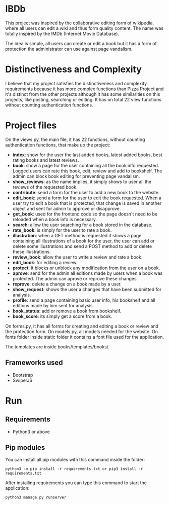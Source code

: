 
# IBDb
This project was inspired by the collaborative editing form of wikipedia, where all users can edit a wiki and thus form quality content. The name was totally inspired by the IMDb (Internet Movie Database).

The idea is simple, all users can create or edit a book but it has a form of protection the administrator can use against page vandalism.

# Distinctiveness and Complexity

I believe that my project satisfies the distinctiveness and complexity requirements because it has more complex functions than Pizza Project and it's distinct from the other projects although it has some similarities on this projects, like posting, searching or editing. It has on total 22 view functions without counting authentication functions.

# Project files

On the views.py, the main file, it has 22 functions, without counting authentication functions, that make up the project:

- **index**: show for the user the last added books, latest added books, best rating books and latest reviews.
- **book**: show a page for the user containing all the book info requested. Logged users can rate this book, edit, review and add to bookshelf. The admin can block book editing for preventing page vandalism.
- **show_reviews**: as the name implies, it simply shows to user all the reviews of the requested book.
- **contribute**: send a form for the user to add a new book to the website.
- **edit_book**: send a form for the user to edit the book requested. When a user try to edit a book that is protected, that change is saved in another object and sent for admin to approve or disapprove.
- **get_book**: used for the frontend code so the page doesn't need to be reloaded when a book info is necessary.
- **search**: allow the user searching for a book stored in the database.
- **rate_book**: is simply for the user to rate a book.
- **illustration**: when a GET method is requested it shows a page containing all illustrations of a book for the user, the user can add or delete some illustrations and send a POST method to add or delete these illustrations.
- **review_book**: allow the user to write a review and rate a book.
- **edit_book**: for editing a review.
- **protect**: it blocks or unblock any modification from the user on a book.
- **aprove**: send for the admin all editions made by users when a book was protected. The admin can aprove or reprove these changes.
- **reprove**: delete a change on a book made by a user.
- **show_request**: shows the user a changes that have been submitted for analysis.
- **profile**: send a page containing basic user info, his bookshelf and all editions made by him sent for analysis.
- **book_status**: add or remove a book from bookshelf.
- **book_score**: its simply get a score from a book.

On forms.py, it has all forms for creating and editing a book or review and the protection form.
On models.py, all models needed for the website.
On fonts folder inside static folder it contains a font file used for the application.

The templates are inside books/templates/books/.

## Frameworks used

- Bootstrap
- SwiperJS

# Run

## Requirements
- Python3 or above

## Pip modules

You can install all pip modules with this command inside the folder:
~~~python3
python3 -m pip install -r requirements.txt or pip3 install -r requirements.txt
~~~

After installing requirements you can type this command to start the application:
~~~python3
python3 manage.py runserver
~~~